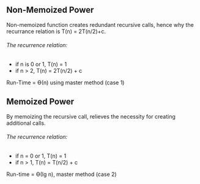 
<h2> Non-Memoized Power </h2>
Non-memoized function creates redundant recursive calls, hence why the recurrance relation is T(n) = 2T(n/2)+c.
<h6> The recurrence relation: </h6>
<ul> <li> if n is 0 or 1, T(n) = 1 </li> <li> if n > 2, T(n) = 2T(n/2) + c </li> </ul>
<p>  Run-Time = Ѳ(n) using master method (case 1) </p>
  
 
<h2> Memoized Power </h2>
<p> By memoizing the recursive call, relieves the necessity for creating additional calls. </p>

<h6> The recurrence relation: </h6>
<ul> 
  <li> if n = 0 or 1, T(n) = 1 </li> 
  <li> if n > 1, T(n) = T(n/2) + c </li> 
</ul>
  <p>Run-time = Ѳ(lg n), master method (case 2)</p>



